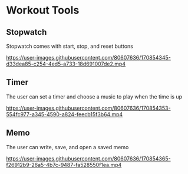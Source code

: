 # Workout Tools

## Stopwatch
Stopwatch comes with start, stop, and reset buttons

https://user-images.githubusercontent.com/80607636/170854345-d33dea85-c254-4ed5-a733-18d691007de2.mp4

## Timer
The user can set a timer and choose a music to play when the time is up

https://user-images.githubusercontent.com/80607636/170854353-554fc977-a345-4590-a824-feecb15f3b64.mp4

## Memo
The user can write, save, and open a saved memo

https://user-images.githubusercontent.com/80607636/170854365-f26912b9-26a5-4b7c-9487-fa528550f1ea.mp4
